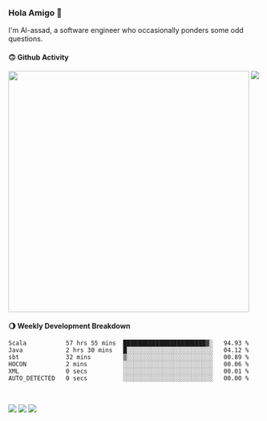 ### Hola Amigo 🤣   

I'm Al-assad, a software engineer who occasionally ponders some odd questions.  
 
#### 🙃 Github Activity 
<div>
  <img src="https://github-readme-stats.vercel.app/api?username=al-assad&show_icons=true" align="top" style="display: inline-block;" width="480"/>
  <img src="https://github-readme-stats.vercel.app/api/top-langs/?username=al-assad&hide=css,html&langs_count=8&layout=compact" align="top" style="display: inline-block;"/>
</div>

#### 🌖 Weekly Development Breakdown
<!--START_SECTION:waka-->

```text
Scala           57 hrs 55 mins  ███████████████████████▓░   94.93 %
Java            2 hrs 30 mins   █░░░░░░░░░░░░░░░░░░░░░░░░   04.12 %
sbt             32 mins         ▒░░░░░░░░░░░░░░░░░░░░░░░░   00.89 %
HOCON           2 mins          ░░░░░░░░░░░░░░░░░░░░░░░░░   00.06 %
XML             0 secs          ░░░░░░░░░░░░░░░░░░░░░░░░░   00.01 %
AUTO_DETECTED   0 secs          ░░░░░░░░░░░░░░░░░░░░░░░░░   00.00 %
```

<!--END_SECTION:waka-->

<br>

<a href="https://twitter.com/Alassad_dev"><img src="https://img.shields.io/badge/Twitter-@Alassad__dev-blue?style=flat&logo=twitter" /></a>
<a href="https://t.me/alassad_dev"><img src="https://img.shields.io/badge/Telegram-@alassad__dev-orange?style=flat&logo=telegram" /></a>
<a href="https://al-assad.github.io"><img src="https://img.shields.io/badge/Blogs-Linying_Assad's_Blog-yellow?style=flat&logo=github" /></a>

